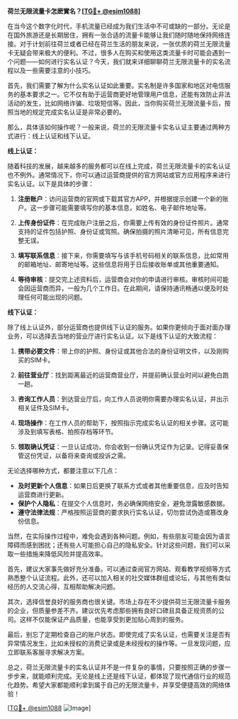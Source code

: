 **荷兰无限流量卡怎麽實名？[[TG💪+ @esim1088](https://t.me/s/esim1088)]**

在当今这个数字化时代，手机流量已经成为我们生活中不可或缺的一部分。无论是在国外旅游还是长期居住，拥有一张合适的流量卡能够让我们随时随地保持网络连接。对于计划前往荷兰或者已经在荷兰生活的朋友来说，一张优质的荷兰无限流量卡无疑会带来极大的便利。不过，很多人在购买和使用这类流量卡时可能会遇到一个问题——如何进行实名认证？今天，我们就来详细聊聊荷兰无限流量卡的实名流程以及一些需要注意的小技巧。

首先，我们需要了解为什么实名认证如此重要。实名制是许多国家和地区对电信服务的基本要求之一。它不仅有助于运营商更好地管理用户信息，还能有效防止非法活动的发生，比如网络诈骗、垃圾短信等。因此，当你购买荷兰无限流量卡后，按照当地的规定完成实名认证是非常必要的。

那么，具体该如何操作呢？一般来说，荷兰的无限流量卡实名认证主要通过两种方式进行：线上认证和线下认证。

**线上认证：**

随着科技的发展，越来越多的服务都可以在线上完成，荷兰无限流量卡的实名认证也不例外。通常情况下，你可以通过运营商提供的官方网站或官方应用程序来进行实名认证。以下是具体的步骤：

1. **注册账户**：访问运营商的官网或下载其官方APP，并根据提示创建一个新的账户。这一步骤可能需要填写你的基本信息，如姓名、电子邮件地址等。

2. **上传身份证件**：在完成账户注册之后，你需要上传有效的身份证件照片。通常支持的证件包括护照、身份证或驾照。确保拍摄的照片清晰可见，所有信息完整无误。

3. **填写联系信息**：接下来，你需要填写与该手机号码相关的联系信息，比如常用的邮箱地址、邮寄地址等。这些信息将用于日后接收账单或其他重要通知。

4. **等待审核**：提交完上述资料后，运营商会对你的申请进行审核。审核时间可能会因运营商而异，一般为几个工作日。在此期间，请保持通讯畅通以便及时处理任何可能出现的问题。

**线下认证：**

除了线上认证外，部分运营商也提供线下认证的服务。如果你更倾向于面对面办理业务，可以选择去当地的营业厅进行实名认证。以下是线下认证的大致流程：

1. **携带必要文件**：带上你的护照、身份证或其他合法的身份证明文件，以及刚购买的SIM卡。

2. **前往营业厅**：找到距离最近的运营商营业厅，并提前确认营业时间以避免白跑一趟。

3. **咨询工作人员**：到达营业厅后，向工作人员说明你需要办理实名认证，并出示相关证件及SIM卡。

4. **现场操作**：在工作人员的帮助下，按照指示完成实名认证的相关步骤。这可能涉及到填写表格、拍照存档等环节。

5. **领取确认凭证**：一旦认证成功，你会收到一份确认凭证作为记录。记得妥善保管这份凭证，以备将来查询或投诉之需。

无论选择哪种方式，都要注意以下几点：

- **及时更新个人信息**：如果日后更换了联系方式或者其他重要信息，应及时告知运营商进行更新。
- **保护个人隐私**：在提交个人信息时，务必确保网络安全，避免泄露敏感数据。
- **遵守法律法规**：严格按照运营商的要求执行实名认证，切勿尝试伪造或篡改身份信息。

当然，在实际操作过程中，难免会遇到各种问题。例如，有些朋友可能会因为语言障碍而感到困扰；还有些人可能担心自己的隐私安全。针对这些问题，我们可以采取一些措施来降低风险并提高效率。

首先，建议大家事先做好充分准备。可以通过查阅官方网站、观看教学视频等方式熟悉整个认证流程。此外，还可以加入相关的社交媒体群组或论坛，与其他有类似经历的人交流心得，互相帮助解决问题。

其次，选择信誉良好的服务商也很关键。市场上存在不少提供荷兰无限流量卡服务的企业，但质量参差不齐。建议优先考虑那些拥有良好口碑且具备正规资质的公司。这样不仅能保证产品质量，也能享受到更加贴心周到的服务。

最后，别忘了定期检查自己的账户状态。即使完成了实名认证，也需要关注是否有异常情况发生，比如未授权的消费记录或是未经授权的操作等。一旦发现问题，应立即联系客服寻求解决方案。

总之，荷兰无限流量卡的实名认证并不是一件复杂的事情，只要按照正确的步骤一步步来，就能顺利完成。无论是线上还是线下认证，都体现了现代通信行业的规范化趋势。希望大家都能顺利拿到属于自己的无限流量卡，并享受便捷高效的网络体验！

[[TG💪+ @esim1088](https://t.me/s/esim1088) ![Image](https://i.postimg.cc/4NQfJmqS/Snipaste-2025-05-13-00-14-12.png)]
